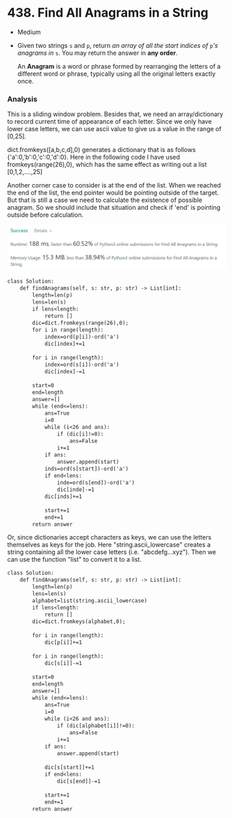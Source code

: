 # 438. Find All Anagrams in a String

* Medium
*   Given two strings `s` and `p`, return _an array of all the start indices of_ `p`_'s anagrams in_ `s`. You may return the answer in **any order**.

    An **Anagram** is a word or phrase formed by rearranging the letters of a different word or phrase, typically using all the original letters exactly once.

### Analysis&#x20;

This is a sliding window problem. Besides that, we need an array/dictionary to record current time of appearance of each letter. Since we only have lower case letters, we can use ascii value to give us a value in the range of \[0,25].&#x20;

dict.fromkeys(\[a,b,c,d],0) generates a dictionary that is as follows {'a':0,'b':0,'c':0,'d':0}. Here in the following code I have used fromkeys(range(26),0), which has the same effect as writing out a list \[0,1,2,....,25]

Another corner case to consider is at the end of the list. When we reached the end of the list, the end pointer would be pointing outside of the target. But that is still a case we need to calculate the existence of possible anagram. So we should include that situation and check if 'end' is pointing outside before calculation.&#x20;

![](<../../.gitbook/assets/image (16).png>)

```
class Solution:
    def findAnagrams(self, s: str, p: str) -> List[int]:
        length=len(p)
        lens=len(s)
        if lens<length:
            return []
        dic=dict.fromkeys(range(26),0);
        for i in range(length):
            index=ord(p[i])-ord('a')
            dic[index]+=1
        
        for i in range(length):
            index=ord(s[i])-ord('a')
            dic[index]-=1
            
        start=0
        end=length
        answer=[]
        while (end<=lens):
            ans=True
            i=0
            while (i<26 and ans):
                if (dic[i]!=0):
                    ans=False
                i+=1
            if ans:
                answer.append(start)
            inds=ord(s[start])-ord('a') 
            if end<lens:
                inde=ord(s[end])-ord('a')
                dic[inde]-=1
            dic[inds]+=1
            
            start+=1
            end+=1
        return answer
```

Or, since dictionaries accept characters as keys, we can use the letters themselves as keys for the job. Here "string.ascii\_lowercase" creates a string containing all the lower case letters (i.e. "abcdefg...xyz"). Then we can use the function "list" to convert it to a list.&#x20;

```
class Solution:
    def findAnagrams(self, s: str, p: str) -> List[int]:
        length=len(p)
        lens=len(s)
        alphabet=list(string.ascii_lowercase)
        if lens<length:
            return []
        dic=dict.fromkeys(alphabet,0);
        
        for i in range(length):
            dic[p[i]]+=1
        
        for i in range(length):
            dic[s[i]]-=1
            
        start=0
        end=length
        answer=[]
        while (end<=lens):
            ans=True
            i=0
            while (i<26 and ans):
                if (dic[alphabet[i]]!=0):
                    ans=False
                i+=1
            if ans:
                answer.append(start)

            dic[s[start]]+=1
            if end<lens:
                dic[s[end]]-=1
                        
            start+=1
            end+=1
        return answer
```
